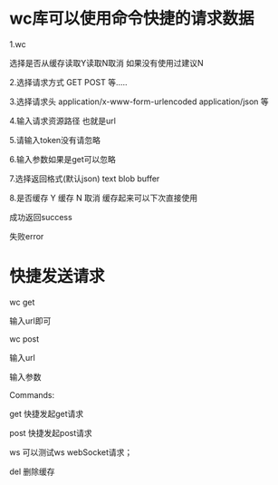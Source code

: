 # wc库可以使用命令快捷的请求数据

1.wc

选择是否从缓存读取Y读取N取消 如果没有使用过建议N

2.选择请求方式 GET POST 等.....

3.选择请求头  application/x-www-form-urlencoded  application/json  等

4.输入请求资源路径 也就是url

5.请输入token没有请忽略

6.输入参数如果是get可以忽略

7.选择返回格式(默认json) text blob buffer

8.是否缓存 Y 缓存 N 取消 缓存起来可以下次直接使用

成功返回success  

失败error

# 快捷发送请求

wc get 

输入url即可


wc post

输入url

输入参数

Commands:

  get            快捷发起get请求

  post           快捷发起post请求

  ws             可以测试ws webSocket请求；

  del            删除缓存